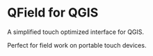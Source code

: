 QField for QGIS
===============

A simplified touch optimized interface for QGIS.

Perfect for field work on portable touch devices.

